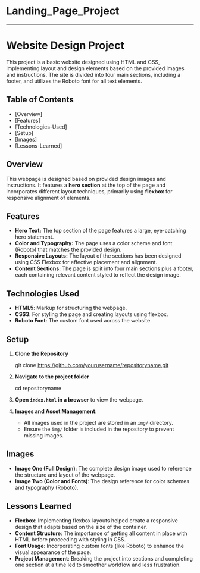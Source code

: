 # Landing_Page_Project

---
# Website Design Project

This project is a basic website designed using HTML and CSS, implementing layout and design elements based on the provided images and instructions. The site is divided into four main sections, including a footer, and utilizes the Roboto font for all text elements.

## Table of Contents
- [Overview]
- [Features]
- [Technologies-Used]
- [Setup]
- [Images]
- [Lessons-Learned]

## Overview

This webpage is designed based on provided design images and instructions. It features a **hero section** at the top of the page and incorporates different layout techniques, primarily using **flexbox** for responsive alignment of elements.

## Features

- **Hero Text:** The top section of the page features a large, eye-catching hero statement.
- **Color and Typography:** The page uses a color scheme and font (Roboto) that matches the provided design.
- **Responsive Layouts:** The layout of the sections has been designed using CSS Flexbox for effective placement and alignment.
- **Content Sections:** The page is split into four main sections plus a footer, each containing relevant content styled to reflect the design image.

## Technologies Used

- **HTML5**: Markup for structuring the webpage.
- **CSS3**: For styling the page and creating layouts using flexbox.
- **Roboto Font**: The custom font used across the website.

## Setup

1. **Clone the Repository**
   
   git clone https://github.com/yourusername/repositoryname.git
   
2. **Navigate to the project folder**
   
   cd repositoryname
   
3. **Open `index.html` in a browser** to view the webpage.

4. **Images and Asset Management**:
   - All images used in the project are stored in an `img/` directory.
   - Ensure the `img/` folder is included in the repository to prevent missing images.

## Images

- **Image One (Full Design)**: The complete design image used to reference the structure and layout of the webpage.
- **Image Two (Color and Fonts)**: The design reference for color schemes and typography (Roboto).

## Lessons Learned

- **Flexbox**: Implementing flexbox layouts helped create a responsive design that adapts based on the size of the container.
- **Content Structure**: The importance of getting all content in place with HTML before proceeding with styling in CSS.
- **Font Usage**: Incorporating custom fonts (like Roboto) to enhance the visual appearance of the page.
- **Project Management**: Breaking the project into sections and completing one section at a time led to smoother workflow and less frustration.

